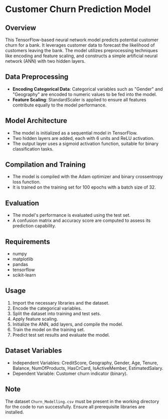 # Customer Churn Prediction Model

## Overview

This TensorFlow-based neural network model predicts potential customer churn for a bank. It leverages customer data to forecast the likelihood of customers leaving the bank. The model utilizes preprocessing techniques like encoding and feature scaling, and constructs a simple artificial neural network (ANN) with two hidden layers.

## Data Preprocessing

- **Encoding Categorical Data**: Categorical variables such as "Gender" and "Geography" are encoded to numeric values to be fed into the model.
- **Feature Scaling**: StandardScaler is applied to ensure all features contribute equally to the model performance.

## Model Architecture

- The model is initialized as a sequential model in TensorFlow.
- Two hidden layers are added, each with 6 units and ReLU activation.
- The output layer uses a sigmoid activation function, suitable for binary classification tasks.

## Compilation and Training

- The model is compiled with the Adam optimizer and binary crossentropy loss function.
- It is trained on the training set for 100 epochs with a batch size of 32.

## Evaluation

- The model's performance is evaluated using the test set.
- A confusion matrix and accuracy score are computed to assess its prediction capability.

## Requirements

- numpy
- matplotlib
- pandas
- tensorflow
- scikit-learn

## Usage

1. Import the necessary libraries and the dataset.
2. Encode the categorical variables.
3. Split the dataset into training and test sets.
4. Apply feature scaling.
5. Initialize the ANN, add layers, and compile the model.
6. Train the model on the training set.
7. Predict test set results and evaluate the model.

## Dataset Variables

- Independent Variables: CreditScore, Geography, Gender, Age, Tenure, Balance, NumOfProducts, HasCrCard, IsActiveMember, EstimatedSalary.
- Dependent Variable: Customer churn indicator (binary).

## Note

The dataset `Churn_Modelling.csv` must be present in the working directory for the code to run successfully. Ensure all prerequisite libraries are installed.
